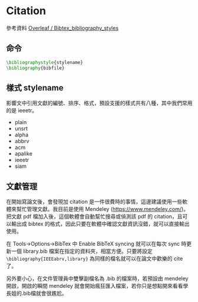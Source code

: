 # Citation

參考資料 [Overleaf / Bibtex\_bibliography\_styles][1]

[1]: https://www.overleaf.com/learn/latex/Bibtex_bibliography_styles

## 命令

```latex
\bibliographystyle{stylename}
\bibliography{bibfile}
```

## 樣式 stylename

影響文中引用文獻的編號、排序、格式，預設支援的樣式共有八種，其中我們常用的是 ieeetr。

- plain
- unsrt
- alpha
- abbrv
- acm
- apalike
- ieeetr
- siam

## 文獻管理

在開始寫論文後，會發現加 citation 是一件很費時的事情，這邊建議使用一些軟體來幫忙管理文獻。我目前是使用 Mendeley (https://www.mendeley.com/)。把文獻 pdf 檔加入後，這個軟體會自動幫忙搜尋或偵測該 pdf 的 citation，且可以輸出成 bibtex 的格式，因此只要在軟體中確認文獻資訊沒錯，就可以直接輸出使用。

在 Tools->Options->BibTex 中 Enable BibTeX syncing 就可以在每次 sync 時更新一個 library.bib 檔案在指定的資料夾，相當方便。只要將設定 `\bibliography{IEEEabrv,library}` 為同樣的檔名就可以在論文中歡樂的 cite 了。

另外要小心，在文件管理員中雙擊副檔名為 .bib 的檔案時，若預設由 mendeley 開啟，開啟的瞬間 mendeley 就會開始瘋狂匯入檔案，若你只是想點開來看看學長姐的.bib檔就會很尷尬。
